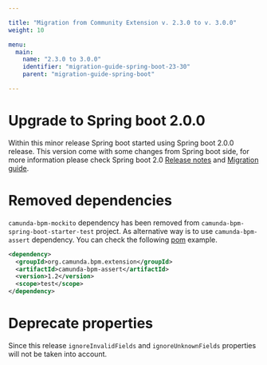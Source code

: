```yaml
---

title: "Migration from Community Extension v. 2.3.0 to v. 3.0.0"
weight: 10

menu:
  main:
    name: "2.3.0 to 3.0.0"
    identifier: "migration-guide-spring-boot-23-30"
    parent: "migration-guide-spring-boot"

---
```


# Upgrade to Spring boot 2.0.0

Within this minor release Spring boot started using Spring boot 2.0.0 release.
This version come with some changes from Spring boot side, for more information please check Spring boot 2.0 [Release notes](https://github.com/spring-projects/spring-boot/wiki/Spring-Boot-2.0-Release-Notes) and [Migration guide](https://github.com/spring-projects/spring-boot/wiki/Spring-Boot-2.0-Migration-Guide).

# Removed dependencies 

`camunda-bpm-mockito` dependency has been removed from `camunda-bpm-spring-boot-starter-test` project.
As alternative way is to use `camunda-bpm-assert` dependency. You can check the following [pom](https://github.com/camunda/camunda-bpm-examples/blob/master/spring-boot-starter/example-simple/pom.xml) example.

```xml
<dependency>
  <groupId>org.camunda.bpm.extension</groupId>
  <artifactId>camunda-bpm-assert</artifactId>
  <version>1.2</version>
  <scope>test</scope>
</dependency>
```

# Deprecate properties

Since this release `ignoreInvalidFields` and `ignoreUnknownFields` properties will not be taken into account.